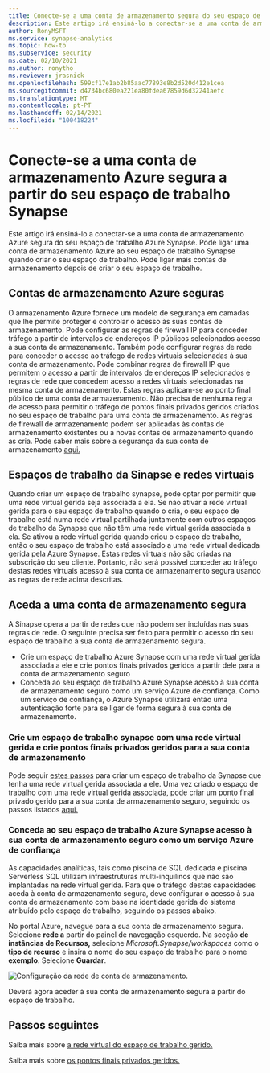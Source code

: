 ```yaml
---
title: Conecte-se a uma conta de armazenamento segura do seu espaço de trabalho Azure Synapse
description: Este artigo irá ensiná-lo a conectar-se a uma conta de armazenamento segura a partir do seu espaço de trabalho Azure Synapse
author: RonyMSFT
ms.service: synapse-analytics
ms.topic: how-to
ms.subservice: security
ms.date: 02/10/2021
ms.author: ronytho
ms.reviewer: jrasnick
ms.openlocfilehash: 599cf17e1ab2b85aac77893e8b2d520d412e1cea
ms.sourcegitcommit: d4734bc680ea221ea80fdea67859d6d32241aefc
ms.translationtype: MT
ms.contentlocale: pt-PT
ms.lasthandoff: 02/14/2021
ms.locfileid: "100418224"
---
```

# <a name="connect-to-a-secure-azure-storage-account-from-your-synapse-workspace"></a>Conecte-se a uma conta de armazenamento Azure segura a partir do seu espaço de trabalho Synapse

Este artigo irá ensiná-lo a conectar-se a uma conta de armazenamento Azure segura do seu espaço de trabalho Azure Synapse. Pode ligar uma conta de armazenamento Azure ao seu espaço de trabalho Synapse quando criar o seu espaço de trabalho. Pode ligar mais contas de armazenamento depois de criar o seu espaço de trabalho.


## <a name="secured-azure-storage-accounts"></a>Contas de armazenamento Azure seguras
O armazenamento Azure fornece um modelo de segurança em camadas que lhe permite proteger e controlar o acesso às suas contas de armazenamento. Pode configurar as regras de firewall IP para conceder tráfego a partir de intervalos de endereços IP públicos selecionados acesso à sua conta de armazenamento. Também pode configurar regras de rede para conceder o acesso ao tráfego de redes virtuais selecionadas à sua conta de armazenamento. Pode combinar regras de firewall IP que permitem o acesso a partir de intervalos de endereços IP selecionados e regras de rede que concedem acesso a redes virtuais selecionadas na mesma conta de armazenamento. Estas regras aplicam-se ao ponto final público de uma conta de armazenamento. Não precisa de nenhuma regra de acesso para permitir o tráfego de pontos finais privados geridos criados no seu espaço de trabalho para uma conta de armazenamento. As regras de firewall de armazenamento podem ser aplicadas às contas de armazenamento existentes ou a novas contas de armazenamento quando as cria. Pode saber mais sobre a segurança da sua conta de armazenamento [aqui.](https://docs.microsoft.com/azure/storage/common/storage-network-security)

## <a name="synapse-workspaces-and-virtual-networks"></a>Espaços de trabalho da Sinapse e redes virtuais
Quando criar um espaço de trabalho synapse, pode optar por permitir que uma rede virtual gerida seja associada a ela. Se não ativar a rede virtual gerida para o seu espaço de trabalho quando o cria, o seu espaço de trabalho está numa rede virtual partilhada juntamente com outros espaços de trabalho da Synapse que não têm uma rede virtual gerida associada a ela. Se ativou a rede virtual gerida quando criou o espaço de trabalho, então o seu espaço de trabalho está associado a uma rede virtual dedicada gerida pela Azure Synapse. Estas redes virtuais não são criadas na subscrição do seu cliente. Portanto, não será possível conceder ao tráfego destas redes virtuais acesso à sua conta de armazenamento segura usando as regras de rede acima descritas.  

## <a name="access-a-secured-storage-account"></a>Aceda a uma conta de armazenamento segura
A Sinapse opera a partir de redes que não podem ser incluídas nas suas regras de rede. O seguinte precisa ser feito para permitir o acesso do seu espaço de trabalho à sua conta de armazenamento segura.

* Crie um espaço de trabalho Azure Synapse com uma rede virtual gerida associada a ele e crie pontos finais privados geridos a partir dele para a conta de armazenamento seguro
* Conceda ao seu espaço de trabalho Azure Synapse acesso à sua conta de armazenamento seguro como um serviço Azure de confiança. Como um serviço de confiança, o Azure Synapse utilizará então uma autenticação forte para se ligar de forma segura à sua conta de armazenamento.   

### <a name="create-a-synapse-workspace-with-a-managed-virtual-network-and-create-managed-private-endpoints-to-your-storage-account"></a>Crie um espaço de trabalho synapse com uma rede virtual gerida e crie pontos finais privados geridos para a sua conta de armazenamento
Pode seguir [estes passos](./synapse-workspace-managed-vnet.md) para criar um espaço de trabalho da Synapse que tenha uma rede virtual gerida associada a ele. Uma vez criado o espaço de trabalho com uma rede virtual gerida associada, pode criar um ponto final privado gerido para a sua conta de armazenamento seguro, seguindo os passos listados [aqui.](./how-to-create-managed-private-endpoints.md) 

### <a name="grant-your-azure-synapse-workspace-access-to-your-secure-storage-account-as-a-trusted-azure-service"></a>Conceda ao seu espaço de trabalho Azure Synapse acesso à sua conta de armazenamento seguro como um serviço Azure de confiança
As capacidades analíticas, tais como piscina de SQL dedicada e piscina Serverless SQL utilizam infraestruturas multi-inquilinos que não são implantadas na rede virtual gerida. Para que o tráfego destas capacidades aceda à conta de armazenamento segura, deve configurar o acesso à sua conta de armazenamento com base na identidade gerida do sistema atribuído pelo espaço de trabalho, seguindo os passos abaixo.

No portal Azure, navegue para a sua conta de armazenamento segura. Selecione **rede a** partir do painel de navegação esquerdo. Na secção **de instâncias de Recursos,** selecione *Microsoft.Synapse/workspaces* como o **tipo de recurso** e insira o nome do seu espaço de trabalho para o nome **exemplo**. Selecione **Guardar**.

![Configuração da rede de conta de armazenamento.](./media/connect-to-a-secure-storage-account/secured-storage-access.png)

Deverá agora aceder à sua conta de armazenamento segura a partir do espaço de trabalho.


## <a name="next-steps"></a>Passos seguintes

Saiba mais sobre [a rede virtual do espaço de trabalho gerido.](./synapse-workspace-managed-vnet.md)

Saiba mais sobre [os pontos finais privados geridos.](./synapse-workspace-managed-private-endpoints.md)
